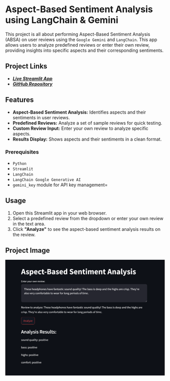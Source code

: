# Aspect-Based Sentiment Analysis using LangChain & Gemini

This project is all about performing Aspect-Based Sentiment Analysis (ABSA) on user reviews using the `Google Gemini` and `LangChain`. This app allows users to analyze predefined reviews or enter their own review, providing insights into specific aspects and their corresponding sentiments.

## Project Links

- ***[Live Streamlit App](https://aspect-based-sentiment-analysis-mzqqzt2vot8m68qrddggnv.streamlit.app/)***
- ***[GitHub Repository](https://github.com/akshaykumarkona/Aspect-Based-Sentiment-Analysis.git)***

## Features

- **Aspect-Based Sentiment Analysis:** Identifies aspects and their sentiments in user reviews.
- **Predefined Reviews:** Analyze a set of sample reviews for quick testing.
- **Custom Review Input:** Enter your own review to analyze specific aspects.
- **Results Display:** Shows aspects and their sentiments in a clean format.

### Prerequisites

- `Python`
- `Streamlit`
- `LangChain`
- `LangChain Google Generative AI`
- `gemini_key` module for API key management=

## Usage

1. Open this Streamlit app in your web browser.
2. Select a predefined review from the dropdown or enter your own review in the text area.
3. Click **"Analyze"** to see the aspect-based sentiment analysis results on the review.

## Project Image
![Screenshot](https://github.com/akshaykumarkona/Aspect-Based-Sentiment-Analysis/blob/main/ProjectImage.png)
